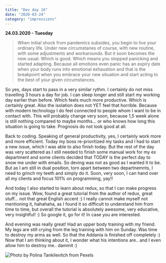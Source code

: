 ```yaml
---
title: "Dev day 16"
date: "2020-03-24"
category: "impressions"
---
```


**24.03.2020 - Tuesday**

> When initial shock from pandemics subsides, you begin to live your ordinary life. Under new circumstanes of course, with new routine, with some adjustments and workarounds. But it soon becomes the new usual. Which is good. Which means you stopped panicking and started adapting. Because all emotions even panic has an expiry date when your body runs into emotional exhaustion and that is the breakpoint when you embrace your new situation and start acting to the best of your given circumstances.

So yes, days start to pass in a very similar rythm. I certainly do not
miss travelling 3 hours a day for job. I can sleep longer and still start my working day earlier than before. Which feels much more productive. Which is certainly great. Also the isolation does not YET feel that horrible. Because with modern technology I do feel connected to people whom I want to be in contact with. This will probably change very soon, because 1,5 week alone is still nothing compared to maybe months... or who knows how long this situation is going to take. Prognosis do not look good at all.

Back to coding. Speaking of general productivity, yes, I certainly work
more and more efficient. Today my boss re-prioritized my tasks and I had to start a new issue, which I was able to also finish today. But the rest of the day was very scattered as I still needed to finish some manual work for my ex department and some clients decided that TODAY is the perfect day to snow me under with emails. So deving was not as good as I wanted it to be. But as I am still in dual position, torn apart between two departnemnts, I need to grinch my teeth and simply do it. Soon, very soon, I can hand over all my clients and focus 101% on programming, yay!!

And today I also started to learn about redux, so that I can make progress on my issue. Wow, found a great tutorial from the author of redux, great stuff... not that great English accent :) I really cannot make myself not mentioning it, hahahaha, as I found it so difficult to understand him from time to time, but overall the tutorial is absolutely awesome, very educative, very insightful! :) So google it, go for it! In case you are interested.

And evening was really great! Had an upper body training with my friend. My legs are still crying from the leg training with him on Sunday. Was time to destroy my arms as well. So that the Addania is finished off completely :) Now that I am thinking about it, I wonder what his intentions are.. and I even allow him to destroy me.. dammit :)

<img src="https://i.imgur.com/eLZBYsE.jpg" alt="Photo by Polina Tankilevitch from Pexels" />
